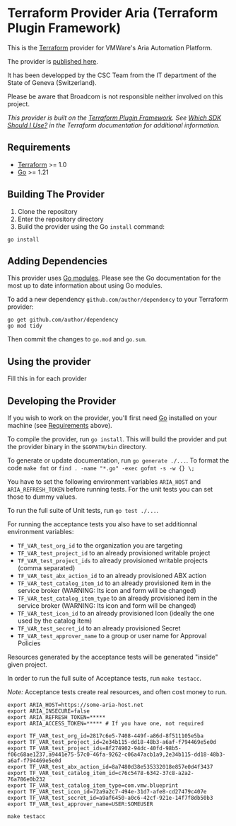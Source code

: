 # Terraform Provider Aria (Terraform Plugin Framework)

This is the [Terraform](https://www.terraform.io) provider for VMWare's Aria Automation Platform.

The provider is [published here](https://registry.terraform.io/providers/davidfischer-ch/aria/latest).

It has been developped by the CSC Team from the IT department of the State of Geneva (Switzerland).

Please be aware that Broadcom is not responsible neither involved on this project.

_This provider is built on the [Terraform Plugin Framework](https://github.com/hashicorp/terraform-plugin-framework). See [Which SDK Should I Use?](https://developer.hashicorp.com/terraform/plugin/framework-benefits) in the Terraform documentation for additional information._

## Requirements

- [Terraform](https://developer.hashicorp.com/terraform/downloads) >= 1.0
- [Go](https://golang.org/doc/install) >= 1.21

## Building The Provider

1. Clone the repository
1. Enter the repository directory
1. Build the provider using the Go `install` command:

```shell
go install
```

## Adding Dependencies

This provider uses [Go modules](https://github.com/golang/go/wiki/Modules).
Please see the Go documentation for the most up to date information about using Go modules.

To add a new dependency `github.com/author/dependency` to your Terraform provider:

```shell
go get github.com/author/dependency
go mod tidy
```

Then commit the changes to `go.mod` and `go.sum`.

## Using the provider

Fill this in for each provider

## Developing the Provider

If you wish to work on the provider, you'll first need [Go](http://www.golang.org) installed on your machine (see [Requirements](#requirements) above).

To compile the provider, run `go install`. This will build the provider and put the provider binary in the `$GOPATH/bin` directory.

To generate or update documentation, run `go generate ./...`.
To format the code `make fmt` or `find . -name "*.go" -exec gofmt -s -w {} \;`

You have to set the following environment variables `ARIA_HOST` and `ARIA_REFRESH_TOKEN` before running tests. For the unit tests you can set those to dummy values.

To run the full suite of Unit tests, run `go test ./...`.

For running the acceptance tests you also have to set additionnal environment variables:

* `TF_VAR_test_org_id` to the organization you are targeting
* `TF_VAR_test_project_id` to an already provisioned writable project
* `TF_VAR_test_project_ids` to already provisioned writable projects (comma separated)
* `TF_VAR_test_abx_action_id` to an already provisioned ABX action
* `TF_VAR_test_catalog_item_id` to an already provisioned item in the service broker (WARNING: Its icon and form will be changed)
* `TF_VAR_test_catalog_item_type` to an already provisioned item in the service broker (WARNING: Its icon and form will be changed)
* `TF_VAR_test_icon_id` to an already provisioned Icon (ideally the one used by the catalog item)
* `TF_VAR_test_secret_id` to an already provisioned Secret
* `TF_VAR_test_approver_name` to a group or user name for Approval Policies

Resources generated by the acceptance tests will be generated "inside" given project.

In order to run the full suite of Acceptance tests, run `make testacc`.

*Note:* Acceptance tests create real resources, and often cost money to run.

```shell
export ARIA_HOST=https://some-aria-host.net
export ARIA_INSECURE=false
export ARIA_REFRESH_TOKEN=*****
export ARIA_ACCESS_TOKEN=***** # If you have one, not required

export TF_VAR_test_org_id=2817c6e5-7408-449f-a86d-8f511105e5ba
export TF_VAR_test_project_id=2e34b115-dd18-48b3-a6af-f794469e5e0d
export TF_VAR_test_project_ids=8f274902-94dc-40fd-98b5-f06c68ae1237,a9441e75-57c0-46fa-9262-c06a47acb1a9,2e34b115-dd18-48b3-a6af-f794469e5e0d
export TF_VAR_test_abx_action_id=8a7480d38e535332018e857e0d4f3437
export TF_VAR_test_catalog_item_id=c76c5478-6342-37c8-a2a2-76a786e0b232
export TF_VAR_test_catalog_item_type=com.vmw.blueprint
export TF_VAR_test_icon_id=72a9a2c7-494e-31d7-afe8-cd27479c407e
export TF_VAR_test_secret_id=a9af6450-a0c6-42cf-921e-14f7f8db50b3
export TF_VAR_test_approver_name=USER:SOMEUSER

make testacc
```
